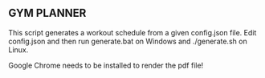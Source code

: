 ## GYM PLANNER
This script generates a workout schedule from a given config.json file.
Edit config.json and then run generate.bat on Windows and ./generate.sh on Linux.

Google Chrome needs to be installed to render the pdf file!
